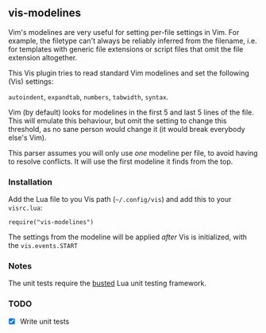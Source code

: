## vis-modelines

Vim's modelines are very useful for setting per-file settings in Vim.
For example, the filetype can't always be reliably inferred from the filename, i.e. for templates with generic file extensions or script files that omit the file extension altogether.

This Vis plugin tries to read standard Vim modelines and set the following (Vis) settings:

`autoindent`, `expandtab`, `numbers`, `tabwidth`, `syntax`.

Vim (by default) looks for modelines in the first 5 and last 5 lines of the file. This will emulate this behaviour, but omit the setting to change this threshold, as no sane person would change it (it would break everybody else's Vim).

This parser assumes you will only use *one* modeline per file, to avoid having to resolve conflicts. It will use the first modeline it finds from the top.

### Installation

Add the Lua file to you Vis path (`~/.config/vis`) and add this to your `visrc.lua`:
```
require("vis-modelines")
```
The settings from the modeline will be applied *after* Vis is initialized, with the `vis.events.START` 

### Notes

The unit tests require the [busted](https://github.com/Olivine-Labs/busted) Lua unit testing framework.

### TODO

- [x] Write unit tests
